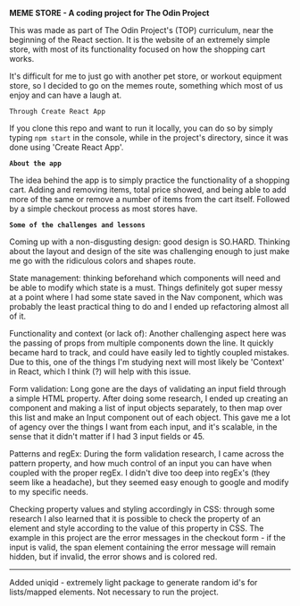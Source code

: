 **MEME STORE - A coding project for The Odin Project**

This was made as part of The Odin Project's (TOP) curriculum, near the beginning of the React section. It is the website of an extremely simple store, with most of its functionality focused on how the shopping cart works.

It's difficult for me to just go with another pet store, or workout equipment store, so I decided to go on the memes route, something which most of us enjoy and can have a laugh at.

`Through Create React App`

If you clone this repo and want to run it locally, you can do so by simply typing `npm start` in the console, while in the project's directory, since it was done using 'Create React App'.

**`About the app`**

The idea behind the app is to simply practice the functionality of a shopping cart. Adding and removing items, total price showed, and being able to add more of the same or remove a number of items from the cart itself.
Followed by a simple checkout process as most stores have.

**`Some of the challenges and lessons`**

Coming up with a non-disgusting design: good design is SO.HARD. Thinking about the layout and design of the site was challenging enough to just make me go with the ridiculous colors and shapes route.

State management: thinking beforehand which components will need and be able to modify which state is a must. Things definitely got super messy at a point where I had some state saved in the Nav component, which was probably the least practical thing to do and I ended up refactoring almost all of it.

Functionality and context (or lack of): Another challenging aspect here was the passing of props from multiple components down the line. It quickly became hard to track, and could have easily led to tightly coupled mistakes. Due to this, one of the things I'm studying next will most likely be 'Context' in React, which I think (?) will help with this issue.

Form validation: Long gone are the days of validating an input field through a simple HTML property. After doing some research, I ended up creating an component and making a list of input objects separately, to then map over this list and make an Input component out of each object. This gave me a lot of agency over the things I want from each input, and it's scalable, in the sense that it didn't matter if I had 3 input fields or 45.

Patterns and regEx: During the form validation research, I came across the pattern property, and how much control of an input you can have when coupled with the proper regEx. I didn't dive too deep into regEx's (they seem like a headache), but they seemed easy enough to google and modify to my specific needs.

Checking property values and styling accordingly in CSS: through some research I also learned that it is possible to check the property of an element and style according to the value of this property in CSS. The example in this project are the error messages in the checkout form - if the input is valid, the span element containing the error message will remain hidden, but if invalid, the error shows and is colored red.

---

Added uniqid - extremely light package to generate random id's for lists/mapped elements. Not necessary to run the project.
